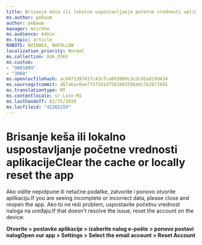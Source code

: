 ```yaml
---
title: Brisanje keša ili lokalno uspostavljanje početne vrednosti aplikacije
ms.author: pebaum
author: pebaum
manager: mnirkhe
ms.audience: Admin
ms.topic: article
ROBOTS: NOINDEX, NOFOLLOW
localization_priority: Normal
ms.collection: Adm_O365
ms.custom:
- "9001099"
- "3060"
ms.openlocfilehash: ac04f1397417c43cfca893009c3cdc91e819d434
ms.sourcegitcommit: d87a6ac6ee77375d1d750100359b4dc7b2871691
ms.translationtype: MT
ms.contentlocale: sr-Latn-RS
ms.lasthandoff: 02/25/2020
ms.locfileid: "42265259"
---
```

# <a name="clear-the-cache-or-locally-reset-the-app"></a><span data-ttu-id="408fb-102">Brisanje keša ili lokalno uspostavljanje početne vrednosti aplikacije</span><span class="sxs-lookup"><span data-stu-id="408fb-102">Clear the cache or locally reset the app</span></span>

<span data-ttu-id="408fb-103">Ako vidite nepotpune ili netačne podatke, zatvorite i ponovo otvorite aplikaciju.</span><span class="sxs-lookup"><span data-stu-id="408fb-103">If you are seeing incomplete or incorrect data, please close and reopen the app.</span></span>  <span data-ttu-id="408fb-104">Ako to ne reši problem, uspostavite početnu vrednost naloga na uređaju:</span><span class="sxs-lookup"><span data-stu-id="408fb-104">If that doesn't resolve the issue, reset the account on the device:</span></span> 

<span data-ttu-id="408fb-105">**Otvorite > postavke aplikacije > izaberite nalog e-pošte > ponovo postavi nalog**</span><span class="sxs-lookup"><span data-stu-id="408fb-105">**Open our app > Settings > Select the email account > Reset Account**</span></span>